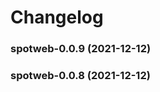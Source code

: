 # Changelog<br>


<a name="spotweb-0.0.9"></a>
### spotweb-0.0.9 (2021-12-12)



<a name="spotweb-0.0.8"></a>
### spotweb-0.0.8 (2021-12-12)

